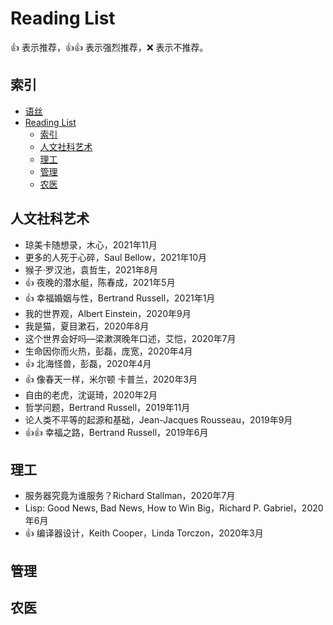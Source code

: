# Reading List

:+1: 表示推荐，:+1::+1: 表示强烈推荐，:x: 表示不推荐。

## 索引

- [语丝](./yusi.md)
- [Reading List](#reading-list)
  - [索引](#索引)
  - [人文社科艺术](#人文社科艺术)
  - [理工](#理工)
  - [管理](#管理)
  - [农医](#农医)

## 人文社科艺术

- 琼美卡随想录，木心，2021年11月
- 更多的人死于心碎，Saul Bellow，2021年10月
- 猴子·罗汉池，袁哲生，2021年8月
- :+1: 夜晚的潜水艇，陈春成，2021年5月
- :+1: 幸福婚姻与性，Bertrand Russell，2021年1月
- 我的世界观，Albert Einstein，2020年9月
- 我是猫，夏目漱石，2020年8月
- 这个世界会好吗—梁漱溟晚年口述，艾恺，2020年7月
- 生命因你而火热，彭磊，庞宽，2020年4月
- :+1: 北海怪兽，彭磊，2020年4月
- :+1: 像春天一样，米尔顿 卡普兰，2020年3月
- 自由的老虎，沈诞琦，2020年2月
- 哲学问题，Bertrand Russell，2019年11月
- 论人类不平等的起源和基础，Jean-Jacques Rousseau，2019年9月
- :+1::+1: 幸福之路，Bertrand Russell，2019年6月

## 理工

- 服务器究竟为谁服务？Richard Stallman，2020年7月
- Lisp: Good News, Bad News, How to Win Big，Richard P. Gabriel，2020年6月
- :+1: 编译器设计，Keith Cooper，Linda Torczon，2020年3月

## 管理

## 农医
